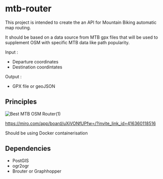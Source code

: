 # mtb-router

This project is intended to create the an API for Mountain Biking automatic map routing.

It should be based on a data source from MTB gpx files that will be used to supplement OSM with specific MTB data like path popularity.

Input : 
* Departure coordinates
* Destination coordintates

Output :
* GPX file or geoJSON

## Principles

![Best MTB OSM Router(1)](https://user-images.githubusercontent.com/16464382/154336452-92f1e83c-98f1-4a9d-b1e8-67d587e725d4.jpg)

https://miro.com/app/board/uXjVONfUPfw=/?invite_link_id=416360118516

Should be using Docker containerisation

## Dependencies

 - PostGIS
 - ogr2ogr
 - Brouter or Graphhopper
 
 
